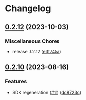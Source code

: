 # Changelog

## [0.2.12](https://github.com/flipt-io/flipt-python/compare/0.2.10...0.2.12) (2023-10-03)


### Miscellaneous Chores

* release 0.2.12 ([e3f745a](https://github.com/flipt-io/flipt-python/commit/e3f745aff936e47da9b95fd791da9602004e32b9))

## [0.2.10](https://github.com/flipt-io/flipt-python/compare/0.2.8...0.2.10) (2023-08-16)


### Features

* SDK regeneration ([#11](https://github.com/flipt-io/flipt-python/issues/11)) ([dc8723c](https://github.com/flipt-io/flipt-python/commit/dc8723c9433aa89e422ff98c4c6bb4923c553084))
